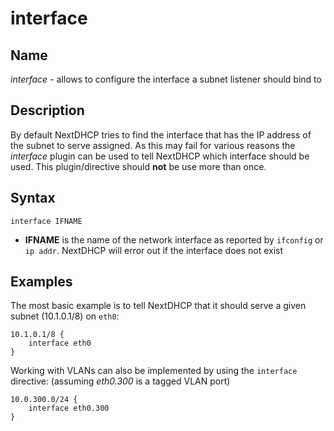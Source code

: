# interface

## Name

*interface* - allows to configure the interface a subnet listener should bind to

## Description

By default NextDHCP tries to find the interface that has the IP address of the subnet to serve assigned.
As this may fail for various reasons the *interface* plugin can be used to tell NextDHCP which interface
should be used. This plugin/directive should **not** be use more than once.

## Syntax

```
interface IFNAME
```

* **IFNAME** is the name of the network interface as reported by `ifconfig` or `ip addr`. NextDHCP will error out if the interface does not exist

## Examples

The most basic example is to tell NextDHCP that it should serve a given subnet (10.1.0.1/8) on `eth0`:

```
10.1.0.1/8 {
    interface eth0
}
```

Working with VLANs can also be implemented by using the `interface` directive:
(assuming *eth0.300* is a tagged VLAN port)

```
10.0.300.0/24 {
    interface eth0.300
}
```

